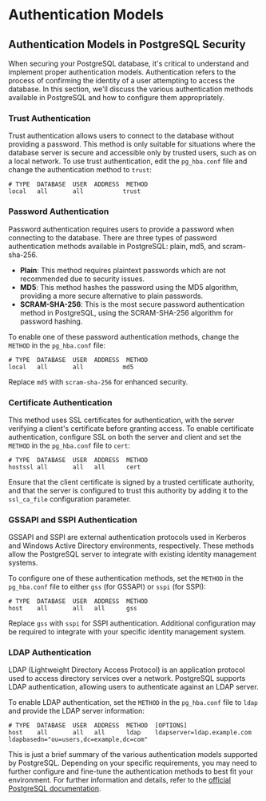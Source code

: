 # Authentication Models

## Authentication Models in PostgreSQL Security

When securing your PostgreSQL database, it's critical to understand and implement proper authentication models. Authentication refers to the process of confirming the identity of a user attempting to access the database. In this section, we'll discuss the various authentication methods available in PostgreSQL and how to configure them appropriately.

### Trust Authentication

Trust authentication allows users to connect to the database without providing a password. This method is only suitable for situations where the database server is secure and accessible only by trusted users, such as on a local network. To use trust authentication, edit the `pg_hba.conf` file and change the authentication method to `trust`:

```
# TYPE  DATABASE  USER  ADDRESS  METHOD
local   all       all           trust
```

### Password Authentication

Password authentication requires users to provide a password when connecting to the database. There are three types of password authentication methods available in PostgreSQL: plain, md5, and scram-sha-256.

- **Plain**: This method requires plaintext passwords which are not recommended due to security issues.
- **MD5**: This method hashes the password using the MD5 algorithm, providing a more secure alternative to plain passwords.
- **SCRAM-SHA-256**: This is the most secure password authentication method in PostgreSQL, using the SCRAM-SHA-256 algorithm for password hashing.

To enable one of these password authentication methods, change the `METHOD` in the `pg_hba.conf` file:

```
# TYPE  DATABASE  USER  ADDRESS  METHOD
local   all       all           md5
```

Replace `md5` with `scram-sha-256` for enhanced security.

### Certificate Authentication

This method uses SSL certificates for authentication, with the server verifying a client's certificate before granting access. To enable certificate authentication, configure SSL on both the server and client and set the `METHOD` in the `pg_hba.conf` file to `cert`:

```
# TYPE  DATABASE  USER  ADDRESS  METHOD
hostssl all       all   all      cert
```

Ensure that the client certificate is signed by a trusted certificate authority, and that the server is configured to trust this authority by adding it to the `ssl_ca_file` configuration parameter.

### GSSAPI and SSPI Authentication

GSSAPI and SSPI are external authentication protocols used in Kerberos and Windows Active Directory environments, respectively. These methods allow the PostgreSQL server to integrate with existing identity management systems.

To configure one of these authentication methods, set the `METHOD` in the `pg_hba.conf` file to either `gss` (for GSSAPI) or `sspi` (for SSPI):

```
# TYPE  DATABASE  USER  ADDRESS  METHOD
host    all       all   all      gss
```

Replace `gss` with `sspi` for SSPI authentication. Additional configuration may be required to integrate with your specific identity management system.

### LDAP Authentication

LDAP (Lightweight Directory Access Protocol) is an application protocol used to access directory services over a network. PostgreSQL supports LDAP authentication, allowing users to authenticate against an LDAP server.

To enable LDAP authentication, set the `METHOD` in the `pg_hba.conf` file to `ldap` and provide the LDAP server information:

```
# TYPE  DATABASE  USER  ADDRESS  METHOD  [OPTIONS]
host    all       all   all      ldap    ldapserver=ldap.example.com ldapbasedn="ou=users,dc=example,dc=com"
```

This is just a brief summary of the various authentication models supported by PostgreSQL. Depending on your specific requirements, you may need to further configure and fine-tune the authentication methods to best fit your environment. For further information and details, refer to the [official PostgreSQL documentation](https://www.postgresql.org/docs/current/auth-methods.html).